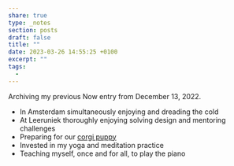 ```yaml
---
share: true
type: _notes
section: posts
draft: false
title: ""
date: 2023-03-26 14:55:25 +0100
excerpt: ""
tags:
  - 
---
```



Archiving my previous Now entry from December 13, 2022.

- In Amsterdam simultaneously enjoying and dreading the cold
- At Leeruniek thoroughly enjoying solving design and mentoring challenges
- Preparing for our [corgi puppy](https://lemonade.waleson.us)
- Invested in my yoga and meditation practice
- Teaching myself, once and for all, to play the piano